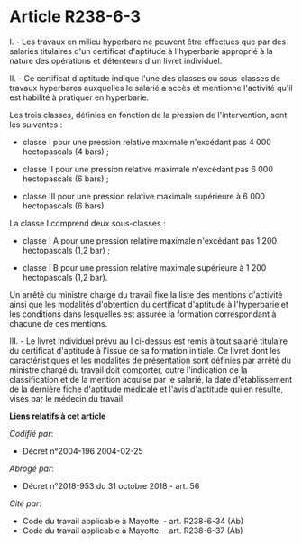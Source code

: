 # Article R238-6-3

I. - Les travaux en milieu hyperbare ne peuvent être effectués que par des salariés titulaires d'un certificat d'aptitude à
l'hyperbarie approprié à la nature des opérations et détenteurs d'un livret individuel.

II. - Ce certificat d'aptitude indique l'une des classes ou sous-classes de travaux hyperbares auxquelles le salarié a accès
et mentionne l'activité qu'il est habilité à pratiquer en hyperbarie.

Les trois classes, définies en fonction de la pression de l'intervention, sont les suivantes :

- classe I pour une pression relative maximale n'excédant pas 4 000 hectopascals (4 bars) ;

- classe II pour une pression relative maximale n'excédant pas 6 000 hectopascals (6 bars) ;

- classe III pour une pression relative maximale supérieure à 6 000 hectopascals (6 bars).

La classe I comprend deux sous-classes :

- classe I A pour une pression relative maximale n'excédant pas 1 200 hectopascals (1,2 bar) ;

- classe I B pour une pression relative maximale supérieure à 1 200 hectopascals (1,2 bar).

Un arrêté du ministre chargé du travail fixe la liste des mentions d'activité ainsi que les modalités d'obtention du
certificat d'aptitude à l'hyperbarie et les conditions dans lesquelles est assurée la formation correspondant à chacune de
ces mentions.

III. - Le livret individuel prévu au I ci-dessus est remis à tout salarié titulaire du certificat d'aptitude à l'issue de sa
formation initiale. Ce livret dont les caractéristiques et les modalités de présentation sont définies par arrêté du ministre
chargé du travail doit comporter, outre l'indication de la classification et de la mention acquise par le salarié, la date
d'établissement de la dernière fiche d'aptitude médicale et l'avis d'aptitude qui en résulte, visés par le médecin du
travail.

**Liens relatifs à cet article**

_Codifié par_:

  - Décret n°2004-196 2004-02-25

_Abrogé par_:

  - Décret n°2018-953 du 31 octobre 2018 - art. 56

_Cité par_:

  - Code du travail applicable à Mayotte. - art. R238-6-34 (Ab)
  - Code du travail applicable à Mayotte. - art. R238-6-37 (Ab)

